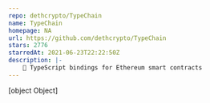 ```yaml
---
repo: dethcrypto/TypeChain
name: TypeChain
homepage: NA
url: https://github.com/dethcrypto/TypeChain
stars: 2776
starredAt: 2021-06-23T22:22:50Z
description: |-
    🔌 TypeScript bindings for Ethereum smart contracts
---
```


[object Object]
